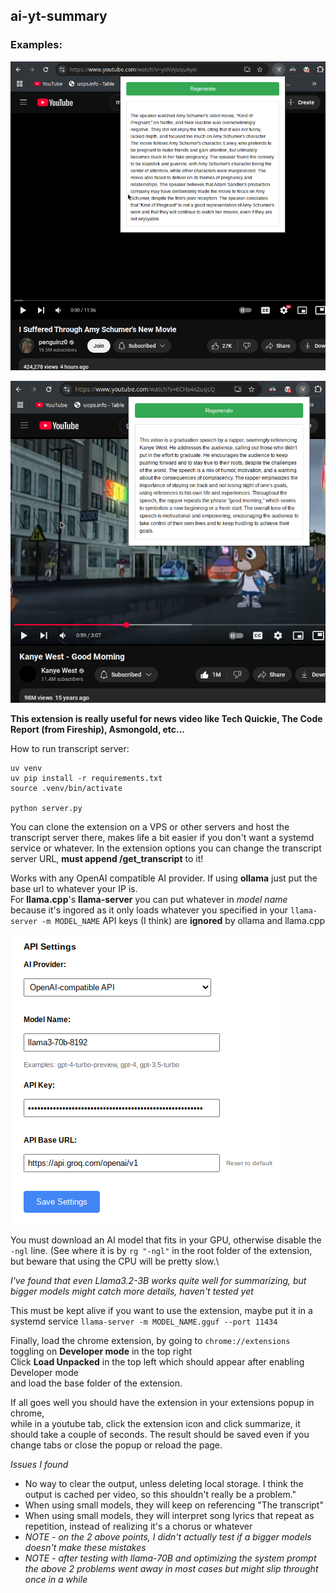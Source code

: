 ## ai-yt-summary

### Examples:
![penguinz0 random video summarized](https://github.com/lesacar/ai-yt-summary/blob/main/res/1.png)

![kanye west song summarized](https://github.com/lesacar/ai-yt-summary/blob/main/res/2.png)

**This extension is really useful for news video like Tech Quickie, The Code Report (from Fireship), Asmongold, etc...**

How to run transcript server:
```
uv venv
uv pip install -r requirements.txt
source .venv/bin/activate

python server.py
```

You can clone the extension on a VPS or other servers and host the transcript server there, makes life a bit easier if you don't want a systemd service or whatever. In the extension options you can change the transcript server URL, **must append /get_transcript** to it!

Works with any OpenAI compatible AI provider. If using **ollama** just put the base url to whatever your IP is.\
For **llama.cpp**'s **llama-server** you can put whatever in *model name* because it's ingored as it only loads whatever you specified in your ```llama-server -m MODEL_NAME```
API keys (I think) are **ignored** by ollama and llama.cpp

![groq api example](https://github.com/lesacar/ai-yt-summary/blob/main/res/3.png)


You must download an AI model that fits in your GPU, otherwise disable the ```-ngl``` line. (See where it is by ```rg "-ngl"``` in the root folder of the extension, but beware that using the CPU will be pretty slow.\

*I've found that even Llama3.2-3B works quite well for summarizing, but bigger models might catch more details, haven't tested yet*

This must be kept alive if you want to use the extension, maybe put it in a systemd service
```llama-server -m MODEL_NAME.gguf --port 11434```

Finally, load the chrome extension, by going to ```chrome://extensions```\
toggling on **Developer mode** in the top right\
Click **Load Unpacked** in the top left which should appear after enabling Developer mode\
and load the base folder of the extension.

If all goes well you should have the extension in your extensions popup in chrome,\
while in a youtube tab, click the extension icon and click summarize, it should take a couple of seconds. The result should be saved even if you change tabs or close the popup or reload the page.


*Issues I found*
- No way to clear the output, unless deleting local storage. I think the output is cached per video, so this shouldn't really be a problem."
- When using small models, they will keep on referencing "The transcript"
- When using small models, they will interpret song lyrics that repeat as repetition, instead of realizing it's a chorus or whatever
- *NOTE - on the 2 above points, I didn't actually test if a bigger models doesn't make these mistakes*
- *NOTE - after testing with llama-70B and optimizing the system prompt the above 2 problems went away in most cases but might slip throught once in a while*

